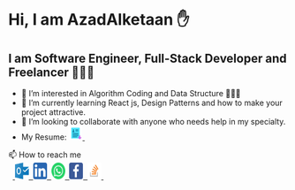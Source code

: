    # Hi, I am AzadAlketaan ✋
   ## I am Software Engineer, Full-Stack Developer and Freelancer 💪💪💪
- 👀 I’m interested in Algorithm Coding and Data Structure 💙💙💙
- 🌱 I’m currently learning React js, Design Patterns and how to make your project attractive.
- 💞️ I’m looking to collaborate with anyone who needs help in my specialty.
- My Resume: <a href="https://drive.google.com/file/d/1FiKv5dCBx8PiOGQMR8QvnSNgjgrZt7Ms/view?usp=sharing" download target="_blank">
   <img src="resume.png" width="25" height="25">&nbsp;
</a>
📫 How to reach me <br>
&nbsp;&nbsp;<a href="azad-kh@outlook.com">
  <img src="outlook_icon.svg" width="25" height="30">&nbsp;
</a><a href="https://www.linkedin.com/in/azadalketaan">
  <img src="linkedin_icon.svg" width="25" height="30">&nbsp;
</a><a href="https://wa.me/963994274555">
  <img src="whatsapp_icon.svg" width="25" height="30">&nbsp;
</a><a href="https://www.facebook.com/azadalketaan">
  <img src="facebook_icon.svg" width="25" height="30">&nbsp;
</a><a href="https://stackoverflow.com/users/19115655/azad-alketaan">
  <img src="stackoverflow_icon.png" width="25" height="30">&nbsp;
</a>
<!---
AzadAlketaan/AzadAlketaan is a ✨ special ✨ repository because its `README.md` (this file) appears on your GitHub profile.
You can click the Preview link to take a look at your changes.
--->

